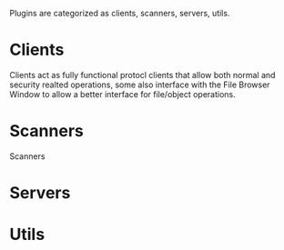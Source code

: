 Plugins are categorized as clients, scanners, servers, utils. 

# Clients
Clients act as fully functional protocl clients that allow both normal and security realted operations, some also interface with the File Browser Window to allow a better interface for file/object operations.

# Scanners
Scanners 

# Servers

# Utils
